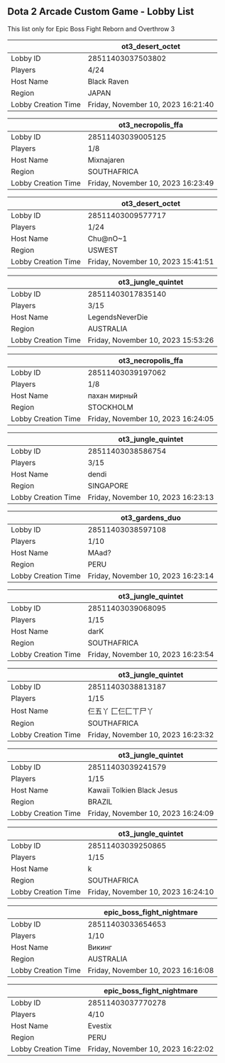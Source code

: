 ## Dota 2 Arcade Custom Game - Lobby List

This list only for Epic Boss Fight Reborn and Overthrow 3

|  | ot3_desert_octet |
| ------ | ------ |
| Lobby ID | 28511403037503802 |
| Players | 4/24 |
| Host Name | Black Raven |
| Region | JAPAN |
| Lobby Creation Time | Friday, November 10, 2023 16:21:40 |


|  | ot3_necropolis_ffa |
| ------ | ------ |
| Lobby ID | 28511403039005125 |
| Players | 1/8 |
| Host Name | Mixnajaren |
| Region | SOUTHAFRICA |
| Lobby Creation Time | Friday, November 10, 2023 16:23:49 |


|  | ot3_desert_octet |
| ------ | ------ |
| Lobby ID | 28511403009577717 |
| Players | 1/24 |
| Host Name | Chu@nO~1 |
| Region | USWEST |
| Lobby Creation Time | Friday, November 10, 2023 15:41:51 |


|  | ot3_jungle_quintet |
| ------ | ------ |
| Lobby ID | 28511403017835140 |
| Players | 3/15 |
| Host Name | LegendsNeverDie |
| Region | AUSTRALIA |
| Lobby Creation Time | Friday, November 10, 2023 15:53:26 |


|  | ot3_necropolis_ffa |
| ------ | ------ |
| Lobby ID | 28511403039197062 |
| Players | 1/8 |
| Host Name | пахан мирны́й |
| Region | STOCKHOLM |
| Lobby Creation Time | Friday, November 10, 2023 16:24:05 |


|  | ot3_jungle_quintet |
| ------ | ------ |
| Lobby ID | 28511403038586754 |
| Players | 3/15 |
| Host Name | dendi |
| Region | SINGAPORE |
| Lobby Creation Time | Friday, November 10, 2023 16:23:13 |


|  | ot3_gardens_duo |
| ------ | ------ |
| Lobby ID | 28511403038597108 |
| Players | 1/10 |
| Host Name | MAad? |
| Region | PERU |
| Lobby Creation Time | Friday, November 10, 2023 16:23:14 |


|  | ot3_jungle_quintet |
| ------ | ------ |
| Lobby ID | 28511403039068095 |
| Players | 1/15 |
| Host Name | darK |
| Region | SOUTHAFRICA |
| Lobby Creation Time | Friday, November 10, 2023 16:23:54 |


|  | ot3_jungle_quintet |
| ------ | ------ |
| Lobby ID | 28511403038813187 |
| Players | 1/15 |
| Host Name | 仨五丫 匚仨匚丅尸丫 |
| Region | SOUTHAFRICA |
| Lobby Creation Time | Friday, November 10, 2023 16:23:32 |


|  | ot3_jungle_quintet |
| ------ | ------ |
| Lobby ID | 28511403039241579 |
| Players | 1/15 |
| Host Name | Kawaii Tolkien Black Jesus |
| Region | BRAZIL |
| Lobby Creation Time | Friday, November 10, 2023 16:24:09 |


|  | ot3_jungle_quintet |
| ------ | ------ |
| Lobby ID | 28511403039250865 |
| Players | 1/15 |
| Host Name | k |
| Region | SOUTHAFRICA |
| Lobby Creation Time | Friday, November 10, 2023 16:24:10 |


|  | epic_boss_fight_nightmare |
| ------ | ------ |
| Lobby ID | 28511403033654653 |
| Players | 1/10 |
| Host Name | Викинг |
| Region | AUSTRALIA |
| Lobby Creation Time | Friday, November 10, 2023 16:16:08 |


|  | epic_boss_fight_nightmare |
| ------ | ------ |
| Lobby ID | 28511403037770278 |
| Players | 4/10 |
| Host Name | Evestix |
| Region | PERU |
| Lobby Creation Time | Friday, November 10, 2023 16:22:02 |


